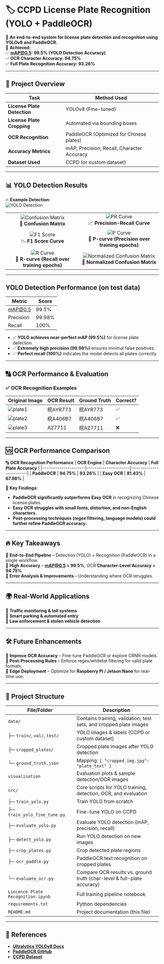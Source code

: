 # 🏷️ CCPD License Plate Recognition (YOLO + PaddleOCR)

🚀 **An end-to-end system for license plate detection and recognition using YOLOv8 and PaddleOCR.**  
📌 **Achieved:**  
✅ **mAP@0.5: 99.5% (YOLO Detection Accuracy)**  
✅ **OCR Character Accuracy: 94.75%**  
✅ **Full Plate Recognition Accuracy: 93.26%**  

---

## 📌 Project Overview

| Task                     | Method Used  |
|--------------------------|-------------|
| **License Plate Detection** | YOLOv8 (Fine-tuned) |
| **License Plate Cropping** | Automated via bounding boxes |
| **OCR Recognition** | PaddleOCR (Optimized for Chinese plates) |
| **Accuracy Metrics** | mAP, Precision, Recall, Character Accuracy |
| **Dataset Used** | CCPD (or custom dataset) |



---
## 📊 YOLO Detection Results

🔥 **Example Detection:**  
![YOLO Detection](visualisation/val_batch0_pred.jpg)  

|                                                                                              |                                                                                                 |
|:--------------------------------------------------------------------------------------------:|:-----------------------------------------------------------------------------------------------:|
| ![Confusion Matrix](visualisation/confusion_matrix.png)<br>🚀 **Confusion Matrix**            | ![PR Curve](visualisation/PR_curve.png)<br>📈 **Precision-Recall Curve**                        |
| ![F1 Score](visualisation/F1_curve.png)<br>📉 **F1 Score Curve**                              | ![P Curve](visualisation/P_curve.png)<br>📌 **P-curve (Precision over training epochs)**        |
| ![R Curve](visualisation/R_curve.png)<br>📌 **R-curve (Recall over training epochs)**         | ![Normalized Confusion Matrix](visualisation/confusion_matrix_normalized.png)<br>📌 **Normalized Confusion Matrix** |

  
---
## YOLO Detection Performance (on test data)

| Metric    | Score   |
|-----------|---------|
| mAP@0.5   | 99.5%   |
| Precision | 99.98%  |
| Recall    | 100%    |

- ✅ **YOLO achieves near-perfect mAP (99.5%)** for license plate detection.  
- ✅ **Extremely high precision (99.98%)** ensures minimal false positives.  
- ✅ **Perfect recall (100%)** indicates the model detects all plates correctly.
---

## 🔠 OCR Performance & Evaluation

### ✅ OCR Recognition Examples

| **Original Image** | **OCR Result** | **Ground Truth** | **Correct?** |
|--------------------|---------------|------------------|--------------|
| ![plate1](visualisation/plate1.jpg) | 皖AYR773 | 皖AYR773 | ✅ |
| ![plate2](visualisation/plate2.jpg) | 皖A406B7 | 皖A406B7 | ✅ |
| ![plate3](visualisation/plate3.jpg) | AZ7711  | 皖AZ7711 | ❌ |


---
## 🆚 OCR Performance Comparison

🔠 **OCR Recognition Performance**
| **OCR Engine**       | **Character Accuracy** | **Full Plate Accuracy** |
|----------------------|----------------------|-------------------------|
| **PaddleOCR**       | **94.75%**            | **93.26%**              |
| **Easy OCR**   | **81.43%**            | **67.98%**              |

📌 **Key Findings:**  
- **PaddleOCR significantly outperforms Easy OCR** in recognizing Chinese license plates.  
- **Easy OCR struggles with small fonts, distortion, and non-English characters.**
- **Post-processing techniques (regex filtering, language models) could further refine PaddleOCR accuracy.**
---

## 🔥 Key Takeaways

📌 **End-to-End Pipeline** – Detection (YOLO) + Recognition (PaddleOCR) in a single workflow.  
📌 **High Accuracy** – **mAP@0.5 = 99.5%**, OCR **Character-Level Accuracy = 94.75%**.  
📌 **Error Analysis & Improvements** – Understanding where OCR struggles.  

---

## 🌍 Real-World Applications

🚗 **Traffic monitoring & toll systems**  
🏢 **Smart parking & automated entry**  
🚓 **Law enforcement & stolen vehicle detection**  

---

## 🛠️ Future Enhancements

🔹 **Improve OCR Accuracy** – Fine-tune PaddleOCR or explore CRNN models.  
🔹 **Post-Processing Rules** – Enforce regex/whitelist filtering for valid plate formats.  
🔹 **Edge Deployment** – Optimize for **Raspberry Pi / Jetson Nano** for real-time use.  




---

## 📂 Project Structure


| File/Folder                  | Description                                                               |
|------------------------------|---------------------------------------------------------------------------|
| `data/`                      | Contains training, validation, test sets, and cropped plate images        |
| ├─ `train/`, `val/`, `test/`| YOLO images & labels (CCPD or custom dataset)                              |
| ├─ `cropped_plates/`         | Cropped plate images after YOLO detection                                 |
| └─ `ground_truth.json`       | Mapping: `{ "cropped_img.jpg": "plate_text" }`                            |
| `visualisation`     | Evaluation  plots & sample detection/OCR images        |
| `src/`                   | Core scripts for YOLO training, detection, OCR, and evaluation            |
| ├─ `train_yolo.py`           | Train YOLO from scratch                                                   |
| ├─ `train_yolo_fine_tune.py` | Fine-tune YOLO on CCPD                                                     |
| ├─ `evaluate_yolo.py`        | Evaluate YOLO detection (mAP, precision, recall)                          |
| ├─ `detect_yolo.py`          | Run YOLO detection on new images                                          |
| ├─ `crop_plates.py`          | Crop detected plate regions                                               |
| ├─ `ocr_paddle.py`           | PaddleOCR text recognition on cropped plates                              |
| └─ `evaluate_ocr.py`         | Compare OCR results vs. ground truth (char-level & full-plate accuracy)   |
| `Lincence Plate Recognition.ipynb`                  | Full training pipeline notebook                                     |
| `requirements.txt`           | Python dependencies                                                       |
| `README.md`                  | Project documentation (this file)                                         |
---


## 📖 References

- **[Ultralytics YOLOv8 Docs](https://docs.ultralytics.com/)**
- **[PaddleOCR GitHub](https://github.com/PaddlePaddle/PaddleOCR)**
- **[CCPD Dataset](https://github.com/detectRecog/CCPD)**

